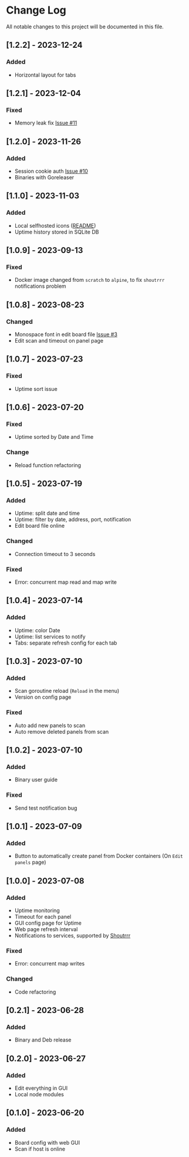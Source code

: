 
# Change Log
All notable changes to this project will be documented in this file.

## [1.2.2] - 2023-12-24
### Added
- Horizontal layout for tabs

## [1.2.1] - 2023-12-04
### Fixed
- Memory leak fix [Issue #11](https://github.com/aceberg/miniboard/issues/11)

## [1.2.0] - 2023-11-26
### Added
- Session cookie auth [Issue #10](https://github.com/aceberg/miniboard/issues/10)
- Binaries with Goreleaser

## [1.1.0] - 2023-11-03
### Added
- Local selfhosted icons ([README](https://github.com/aceberg/miniboard#local-network-only))
- Uptime history stored in SQLite DB

## [1.0.9] - 2023-09-13
### Fixed
- Docker image changed from `scratch` to `alpine`, to fix `shoutrrr` notifications problem

## [1.0.8] - 2023-08-23
### Changed
- Monospace font in edit board file [Issue #3](https://github.com/aceberg/miniboard/issues/3)
- Edit scan and timeout on panel page

## [1.0.7] - 2023-07-23
### Fixed
- Uptime sort issue

## [1.0.6] - 2023-07-20
### Fixed
- Uptime sorted by Date and Time

### Change
- Reload function refactoring

## [1.0.5] - 2023-07-19
### Added
- Uptime: split date and time
- Uptime: filter by date, address, port, notification
- Edit board file online

### Changed
- Connection timeout to 3 seconds

### Fixed
- Error: concurrent map read and map write

## [1.0.4] - 2023-07-14
### Added
- Uptime: color Date
- Uptime: list services to notify
- Tabs: separate refresh config for each tab

## [1.0.3] - 2023-07-10
### Added
- Scan goroutine reload (`Reload` in the menu)
- Version on config page

### Fixed
- Auto add new panels to scan
- Auto remove deleted panels from scan

## [1.0.2] - 2023-07-10
### Added
- Binary user guide
### Fixed
- Send test notification bug

## [1.0.1] - 2023-07-09
### Added
- Button to automatically create panel from Docker containers (On `Edit panels` page)

## [1.0.0] - 2023-07-08
### Added
- Uptime monitoring
- Timeout for each panel
- GUI config page for Uptime
- Web page refresh interval
- Notifications to services, supported by [Shoutrrr](https://containrrr.dev/shoutrrr/0.7/services/overview/)

### Fixed
- Error: concurrent map writes

### Changed
- Code refactoring

## [0.2.1] - 2023-06-28
### Added
- Binary and Deb release

## [0.2.0] - 2023-06-27
### Added
- Edit everything in GUI
- Local node modules

## [0.1.0] - 2023-06-20
### Added
- Board config with web GUI
- Scan if host is online

